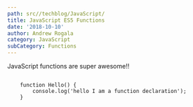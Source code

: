 ```yaml
---
path: src//techblog/JavaScript/
title: JavaScript ES5 Functions
date: '2018-10-10'
author: Andrew Rogala
category: JavaScript
subCategory: Functions
---
```


JavaScript functions are super awesome!!

<code>
	function Hello() {
		console.log('hello I am a function declaration');     
	}
</code>
